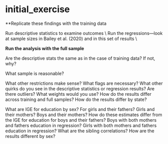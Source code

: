 # initial_exercise

**Replicate these findings with the training data 

Run descriptive statistics to examine outcomes \\
Run the regressions—look at sample sizes in Bailey et al. (2020) and in this set of results \\


**Run the analysis with the full sample**

Are the descriptive stats the same as in the case of training data? If not, why? 

What sample is reasonable?

What other restrictions make sense?
What flags are necessary?
What other quirks do you see in the descriptive statistics or regression results? Are there outliers?
What weights would you use?
How do the results differ across training and full samples? How do the results differ by state?

What are IGE for education by sex? For girls and their fathers? Girls and their mothers? Boys and their mothers? How do these estimates differ from the IGE for education for boys and their fathers? Boys with both mothers and fathers education in regression? Girls with both mothers and fathers education in regression? What are the sibling correlations?
How are the results different by sex?
